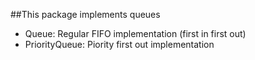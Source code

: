##This package implements queues
* Queue: Regular FIFO implementation (first in first out)
* PriorityQueue: Piority first out implementation